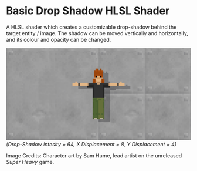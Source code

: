 # Basic Drop Shadow HLSL Shader
A HLSL shader which creates a customizable drop-shadow behind the target entity / image.
The shadow can be moved vertically and horizontally, and its colour and opacity can be changed.

![Example Image](https://github.com/Ben-G-Man/Basic-Drop-Shadow-HLSL-Shader/blob/main/ExampleImages/ExampleImage1.png?raw=true)
*(Drop-Shadow intesity = 64, X Displacement = 8, Y Displacement = 4)*

Image Credits: Character art by Sam Hume, lead artist on the unreleased *Super Heavy* game.

